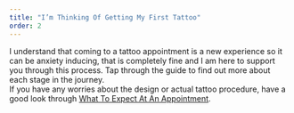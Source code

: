 ```yaml
---
title: "I’m Thinking Of Getting My First Tattoo"
order: 2
---
```


I understand that coming to a tattoo appointment is a new experience so it can be anxiety inducing, that is completely fine and I am here to support you through this process. Tap through the guide to find out more about each stage in the journey.  
If you have any worries about the design or actual tattoo procedure, have a good look through [What To Expect At An Appointment](#what-to-expect).
